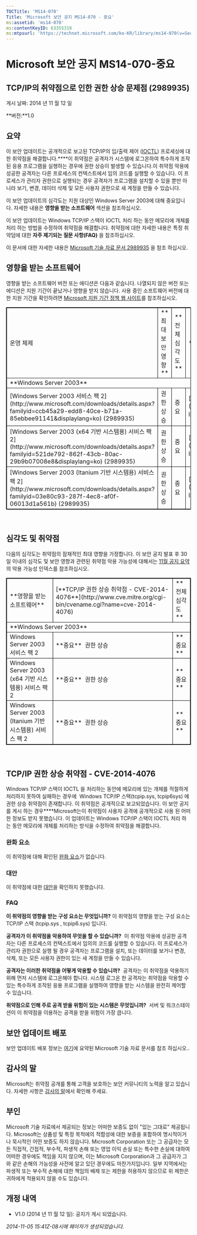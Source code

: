 ```yaml
---
TOCTitle: 'MS14-070'
Title: 'Microsoft 보안 공지 MS14-070 - 중요'
ms:assetid: 'ms14-070'
ms:contentKeyID: 63355319
ms:mtpsurl: 'https://technet.microsoft.com/ko-KR/library/ms14-070(v=Security.10)'
---
```


Microsoft 보안 공지 MS14-070-중요
=================================

TCP/IP의 취약점으로 인한 권한 상승 문제점 (2989935)
---------------------------------------------------

게시 날짜: 2014 년 11 월 12 일

**버전:**1.0

요약
----

<span id="sectionToggle0"></span>
이 보안 업데이트는 공개적으로 보고된 TCP/IP의 입/출력 제어 ([IOCTL](https://technet.microsoft.com/ko-kr/library/security/dn848375.aspx)) 프로세싱에 대한 취약점을 해결합니다.****이 취약점은 공격자가 시스템에 로그온하여 특수하게 조작된 응용 프로그램을 실행하는 경우에 권한 상승이 발생할 수 있습니다.이 취약점 악용에 성공한 공격자는 다른 프로세스의 컨텍스트에서 임의 코드를 실행할 수 있습니다. 이 프로세스가 관리자 권한으로 실행되는 경우 공격자가 프로그램을 설치할 수 있을 뿐만 아니라 보기, 변경, 데이터 삭제 및 모든 사용자 권한으로 새 계정을 만들 수 있습니다.

이 보안 업데이트의 심각도는 지원 대상인 Windows Server 2003에 대해 중요입니다. 자세한 내용은 **영향을 받는 소프트웨어** 섹션을 참조하십시오.

이 보안 업데이트는 Windows TCP/IP 스택이 IOCTL 처리 하는 동안 메모리에 개체를 처리 하는 방법을 수정하여 취약점을 해결합니다. 취약점에 대한 자세한 내용은 특정 취약덤에 대한 **자주 제기되는 질문 사항(FAQ)** 을 참조하십시오.

<span id="KBArticle"></span>
이 문서에 대한 자세한 내용은 [Microsoft 기술 자료 문서 2989935](https://support.microsoft.com/kb/2989935) 을 참조 하십시오.

영향을 받는 소프트웨어
----------------------

<span id="sectionToggle1"></span>
영향을 받는 소프트웨어 버전 또는 에디션은 다음과 같습니다. 나열되지 않은 버전 또는 에디션은 지원 기간이 끝났거나 영향을 받지 않습니다. 사용 중인 소프트웨어 버전에 대한 지원 기간을 확인하려면 [Microsoft 지원 기간 정책 웹 사이트](http://go.microsoft.com/fwlink/?linkid=21742)를 참조하십시오.

 
<table style="border:1px solid black;">
<tr>
<td style="border:1px solid black;">
운영 체제

</td>
<td style="border:1px solid black;">
**최대 보안 영향**

</td>
<td style="border:1px solid black;">
**전체심각도**

</td>
<td style="border:1px solid black;">
**대체된 업데이트**

</td>
</tr>
<tr>
<td style="border:1px solid black;" colspan="4">
**Windows Server 2003**

</td>
</tr>
<tr>
<td style="border:1px solid black;">
[Windows Server 2003 서비스 팩 2](http://www.microsoft.com/downloads/details.aspx?familyid=ccb45a29-edd8-40ce-b71a-85ebbee91141&displaylang=ko)  
(2989935)

</td>
<td style="border:1px solid black;">
권한 상승

</td>
<td style="border:1px solid black;">
중요

</td>
<td style="border:1px solid black;">
[MS09-048](http://go.microsoft.com/fwlink/?linkid=155978)의 967723

</td>
</tr>
<tr>
<td style="border:1px solid black;">
[Windows Server 2003 (x64 기반 시스템용) 서비스 팩 2](http://www.microsoft.com/downloads/details.aspx?familyid=521de792-862f-43cb-80ac-29b9b07008e8&displaylang=ko)  
(2989935)

</td>
<td style="border:1px solid black;">
권한 상승

</td>
<td style="border:1px solid black;">
중요

</td>
<td style="border:1px solid black;">
[MS09-048](http://go.microsoft.com/fwlink/?linkid=155978)의 967723

</td>
</tr>
<tr>
<td style="border:1px solid black;">
[Windows Server 2003 (Itanium 기반 시스템용) 서비스 팩 2](http://www.microsoft.com/downloads/details.aspx?familyid=03e80c93-287f-4ec8-af0f-06013d1a561b)  
(2989935)

</td>
<td style="border:1px solid black;">
권한 상승

</td>
<td style="border:1px solid black;">
중요

</td>
<td style="border:1px solid black;">
[MS09-048](http://go.microsoft.com/fwlink/?linkid=155978)의 967723

</td>
</tr>
</table>
 
 

심각도 및 취약점
----------------

<span id="sectionToggle2"></span>
다음의 심각도는 취약점의 잠재적인 최대 영향을 가정합니다. 이 보안 공지 발표 후 30일 이내의 심각도 및 보안 영향과 관련된 취약점 악용 가능성에 대해서는 [11월 공지 요약](https://technet.microsoft.com/library/security/ms14-nov)의 악용 가능성 인덱스를 참조하십시오.

 
<table style="border:1px solid black;">
<tr>
<td style="border:1px solid black;">
**영향을 받는 소프트웨어**

</td>
<td style="border:1px solid black;">
[**TCP/IP 권한 상승 취약점 - CVE-2014-4076**](http://www.cve.mitre.org/cgi-bin/cvename.cgi?name=cve-2014-4076)

</td>
<td style="border:1px solid black;">
**전체심각도**

</td>
</tr>
<tr>
<td style="border:1px solid black;" colspan="3">
**Windows Server 2003**

</td>
</tr>
<tr>
<td style="border:1px solid black;">
Windows Server 2003 서비스 팩 2

</td>
<td style="border:1px solid black;">
**중요**   
권한 상승

</td>
<td style="border:1px solid black;">
**중요**

</td>
</tr>
<tr>
<td style="border:1px solid black;">
Windows Server 2003 (x64 기반 시스템용) 서비스 팩 2

</td>
<td style="border:1px solid black;">
**중요**   
권한 상승

</td>
<td style="border:1px solid black;">
**중요**

</td>
</tr>
<tr>
<td style="border:1px solid black;">
Windows Server 2003 (Itanium 기반 시스템용) 서비스 팩 2

</td>
<td style="border:1px solid black;">
**중요**   
권한 상승

</td>
<td style="border:1px solid black;">
**중요**

</td>
</tr>
</table>
 
 

TCP/IP 권한 상승 취약점 - CVE-2014-4076
---------------------------------------

<span id="sectionToggle3"></span>
Windows TCP/IP 스택이 IOCTL 을 처리하는 동안에 메모리에 있는 개체를 적절하게 처리하지 못하여 실패하는 경우에  Windows TCP/IP 스택(tcpip.sys, tcpip6sys) 에 권한 상승 취약점이 존재합니다. 이 취약점은 공개적으로 보고되었습니다. 이 보안 공지를 게시 하는 경우****Microsoft는이 취약점이 사용자 공격에 공개적으로 사용 된 어떠한 정보도 받지 못했습니다. 이 업데이트는 Windows TCP/IP 스택이 IOCTL 처리 하는 동안 메모리에 개체를 처리하는 방식을 수정하여 취약점을 해결합니다.

### 완화 요소

이 취약점에 대해 확인된 [완화 요소](https://technet.microsoft.com/library/security/dn848375.aspx)가 없습니다.

### 대안

이 취약점에 대한 [대안](https://technet.microsoft.com/library/security/dn848375.aspx)을 확인하지 못했습니다.

### FAQ

**이 취약점의 영향을 받는 구성 요소는 무엇입니까?**
이 취약점의 영향을 받는 구성 요소는 TCP/IP 스택 (tcpip.sys , tcpip6.sys) 입니다.

**공격자가 이 취약점을 악용하여 무엇을 할 수 있습니까?** 
이 취약점 악용에 성공한 공격자는 다른 프로세스의 컨텍스트에서 임의의 코드를 실행할 수 있습니다. 이 프로세스가 관리자 권한으로 실행 될 경우 공격자는 프로그램을 설치, 또는 데이터를 보거나 변경, 삭제, 또는 모든 사용자 권한이 있는 새 계정을 만들 수 있습니다.

**공격자는 이러한 취약점을 어떻게 악용할 수 있습니까?** 
공격자는 이 취약점을 악용하기 위해 먼저 시스템에 로그온해야 합니다. 시스템 로그온 한 공격자는 취약점을 악용할 수 있는 특수하게 조작된 응용 프로그램을 실행하여 영향을 받는 시스템을 완전히 제어할 수 있습니다.

**취약점으로 인해 주로 공격 받을 위험이 있는 시스템은 무엇입니까?** 
서버 및 워크스테이션이 이 취약점을 이용하는 공격을 받을 위험이 가장 큽니다.

보안 업데이트 배포
------------------

<span id="sectionToggle4"></span>
보안 업데이트 배포 정보는 [여기](#kbarticle)에 요약된 Microsoft 기술 자료 문서를 참조 하십시오..

감사의 말
---------

<span id="sectionToggle5"></span>
Microsoft는 취약점 공개를 통해 고객을 보호하는 보안 커뮤니티의 노력을 알고 있습니다. 자세한 사항은 [감사의 말](https://technet.microsoft.com/library/security/dn820091.aspx)에서 확인해 주세요.

부인
----

<span id="sectionToggle6"></span>
Microsoft 기술 자료에서 제공되는 정보는 어떠한 보증도 없이 "있는 그대로" 제공됩니다. Microsoft는 상품성 및 특정 목적에의 적합성에 대한 보증을 포함하여 명시적이거나 묵시적인 어떤 보증도 하지 않습니다. Microsoft Corporation 또는 그 공급자는 모든 직접적, 간접적, 부수적, 파생적 손해 또는 영업 이익 손실 또는 특수한 손실에 대하여 어떠한 경우에도 책임을 지지 않으며, 이는 Microsoft Corporation과 그 공급자가 그와 같은 손해의 가능성을 사전에 알고 있던 경우에도 마찬가지입니다. 일부 지역에서는 파생적 또는 부수적 손해에 대한 책임의 배제 또는 제한을 허용하지 않으므로 위 제한은 귀하에게 적용되지 않을 수도 있습니다.

개정 내역
---------

<span id="sectionToggle7"></span>
-   V1.0 (2014 년 11 월 12 일): 공지가 게시 되었습니다.

*2014-11-05 15:41Z-08시에 페이자가 생성되었습니다.*
